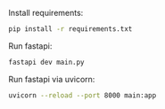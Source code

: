 Install requirements:
```bash
pip install -r requirements.txt
```


Run fastapi:
```bash
fastapi dev main.py
```


Run fastapi via uvicorn:
```bash
uvicorn --reload --port 8000 main:app
```